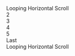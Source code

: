 <div id="page">
  <div class="pane"><div>Looping Horizontal Scroll</div></div>
  <div class="pane"><div>2</div></div>
  <div class="pane"><div>3</div></div>
  <div class="pane"><div>4</div></div>
  <div class="pane"><div>5</div></div>
  <div class="pane"><div>Last</div></div>
  <div class="pane"><div>Looping Horizontal Scroll</div></div>
</div>
